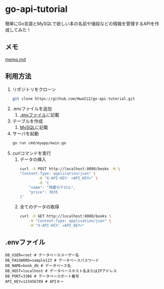 # go-api-tutorial

簡単にGo言語とMySQLで欲しい本の名前や値段などの情報を管理するAPIを作成してみた！
## メモ
[memo.md](https://github.com/HwaI12/go-api-tutorial/blob/main/memo.md)

## 利用方法
1. リポジトリをクローン
    ```sh
    git clone https://github.com/HwaI12/go-api-tutorial.git
    ```
2. .envファイルを追加
   1. [.envファイル](#envファイル)に記載
3. テーブルを作成
   1. [MySQL](https://github.com/HwaI12/go-api-tutorial/blob/main/memo.md#mysql)に記載
4. サーバを起動
    ```sh
    go run cmd/myapp/main.go
    ```
5. curlコマンドを実行
   1. データの挿入
        ```sh
        curl -X POST http://localhost:8080/books -H \
        "Content-Type: application/json" \
                -H "X-API-KEY: <API_KEY>" \
                -d '{
            "name": "残響のテロル",
            "price": 3035
        }'
        ```
    2. 全てのデータの取得
        ```sh
        curl -X GET http://localhost:8080/books \
            -H "Content-Type: application/json" \
            -H "X-API-KEY: <API_KEY>"
        ```

## .envファイル
```.env
DB_USER=root # データベースユーザー名
DB_PASSWORD=sample123 # データベースパスワード
DB_NAME=book_db # データベース名
DB_HOST=localhost # データベースホスト名またはIPアドレス
DB_PORT=3306 # データベースポート番号
API_KEY=123456789 # APIキー
```
